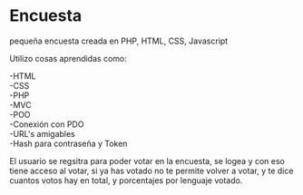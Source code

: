 # Encuesta
pequeña encuesta creada en PHP, HTML, CSS, Javascript

Utilizo cosas aprendidas como:

-HTML <br>
-CSS <br>
-PHP <br>
-MVC <br>
-POO <br>
-Conexión con PDO <br>
-URL's amigables <br>
-Hash para contraseña y Token

El usuario se regsitra para poder votar en la encuesta, se logea y con eso tiene acceso al votar, si ya has votado no te permite volver a votar, y te dice cuantos votos hay  en total, y porcentajes por lenguaje votado.
